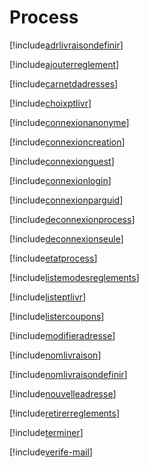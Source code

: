 # Process

[!include[adrlivraisondefinir](process.adrlivraisondefinir.autogen.md)]

[!include[ajouterreglement](process.ajouterreglement.autogen.md)]

[!include[carnetdadresses](process.carnetdadresses.autogen.md)]

[!include[choixptlivr](process.choixptlivr.autogen.md)]

[!include[connexionanonyme](process.connexionanonyme.autogen.md)]

[!include[connexioncreation](process.connexioncreation.autogen.md)]

[!include[connexionguest](process.connexionguest.autogen.md)]

[!include[connexionlogin](process.connexionlogin.autogen.md)]

[!include[connexionparguid](process.connexionparguid.autogen.md)]

[!include[deconnexionprocess](process.deconnexionprocess.autogen.md)]

[!include[deconnexionseule](process.deconnexionseule.autogen.md)]

[!include[etatprocess](process.etatprocess.autogen.md)]

[!include[listemodesreglements](process.listemodesreglements.autogen.md)]

[!include[listeptlivr](process.listeptlivr.autogen.md)]

[!include[listercoupons](process.listercoupons.autogen.md)]

[!include[modifieradresse](process.modifieradresse.autogen.md)]

[!include[nomlivraison](process.nomlivraison.autogen.md)]

[!include[nomlivraisondefinir](process.nomlivraisondefinir.autogen.md)]

[!include[nouvelleadresse](process.nouvelleadresse.autogen.md)]

[!include[retirerreglements](process.retirerreglements.autogen.md)]

[!include[terminer](process.terminer.autogen.md)]

[!include[verife-mail](process.verife-mail.autogen.md)]









